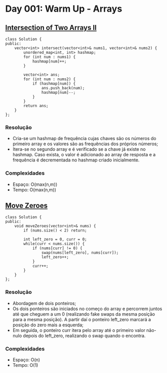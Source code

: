 # Day 001: Warm Up - Arrays

## [Intersection of Two Arrays II](https://leetcode.com/problems/intersection-of-two-arrays-ii/)

```cpp=
class Solution {
public:
    vector<int> intersect(vector<int>& nums1, vector<int>& nums2) {
        unordered_map<int, int> hashmap;
        for (int num : nums1) {
            hashmap[num]++;
        }
        
        vector<int> ans;        
        for (int num : nums2) {
            if (hashmap[num]) {
                ans.push_back(num);
                hashmap[num]--;
            }
        }
        return ans;
    }
};
```

### Resolução
* Cria-se um hashmap de frequência cujas chaves são os números do primeiro array e os valores são as frequências dos próprios números;
* Itera-se no segundo array e é verificado se a chave já existe no  hashmap. Caso exista, o valor é adicionado ao array de resposta e a frequência é decrementada no hashmap criado inicialmente. 
    
### Complexidades
* Espaço: O(max(n,m))
* Tempo: O(max(n,m))

## [Move Zeroes](https://leetcode.com/problems/move-zeroes/)
```cpp=
class Solution {
public:
    void moveZeroes(vector<int>& nums) {
        if (nums.size() < 2) return;
        
        int left_zero = 0, curr = 0;  
        while(curr < nums.size()) {
            if (nums[curr] != 0) {
                swap(nums[left_zero], nums[curr]);
                left_zero++;
            }
            curr++;
        }
    }
};
```

### Resolução
* Abordagem de dois ponteiros;
* Os dois ponteiros são iniciados no começo do array e percorrem juntos até que cheguem a um 0 (realizando fake swaps da mesma posição para a mesma posição). A partir daí o ponteiro left_zero marcará a posição do zero mais a esquerda;
* Em seguida, o ponteiro curr itera pelo array até o primeiro valor não-nulo depois do left_zero, realizando o swap quando o encontra.

### Complexidades
* Espaço: O(n)
* Tempo: O(1)
